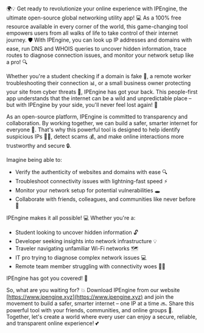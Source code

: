 🌍💡 Get ready to revolutionize your online experience with IPEngine, the ultimate open-source global networking utility app! 💻 As a 100% free resource available in every corner of the world, this game-changing tool empowers users from all walks of life to take control of their internet journey. 🛡️ With IPEngine, you can look up IP addresses and domains with ease, run DNS and WHOIS queries to uncover hidden information, trace routes to diagnose connection issues, and monitor your network setup like a pro! 🔍

Whether you're a student checking if a domain is fake 👀, a remote worker troubleshooting their connection 📊, or a small business owner protecting your site from cyber threats 💸, IPEngine has got your back. This people-first app understands that the internet can be a wild and unpredictable place – but with IPEngine by your side, you'll never feel lost again! 🔁

As an open-source platform, IPEngine is committed to transparency and collaboration. By working together, we can build a safer, smarter internet for everyone 🌈. That's why this powerful tool is designed to help identify suspicious IPs 🕵️‍♀️, detect scams 💰, and make online interactions more trustworthy and secure 🔒.

Imagine being able to:

* Verify the authenticity of websites and domains with ease 🔍
* Troubleshoot connectivity issues with lightning-fast speed ⚡️
* Monitor your network setup for potential vulnerabilities 🕳️
* Collaborate with friends, colleagues, and communities like never before 👥

IPEngine makes it all possible! 💻 Whether you're a:

* Student looking to uncover hidden information 🔓
* Developer seeking insights into network infrastructure 💡
* Traveler navigating unfamiliar Wi-Fi networks 🗺️
* IT pro trying to diagnose complex network issues 💻
* Remote team member struggling with connectivity woes 🏃‍♀️

IPEngine has got you covered! 🌟

So, what are you waiting for? 💥 Download IPEngine from our website [https://www.ipengine.xyz](https://www.ipengine.xyz) and join the movement to build a safer, smarter internet – one IP at a time 🔜. Share this powerful tool with your friends, communities, and online groups 🤩. Together, let's create a world where every user can enjoy a secure, reliable, and transparent online experience! 💕